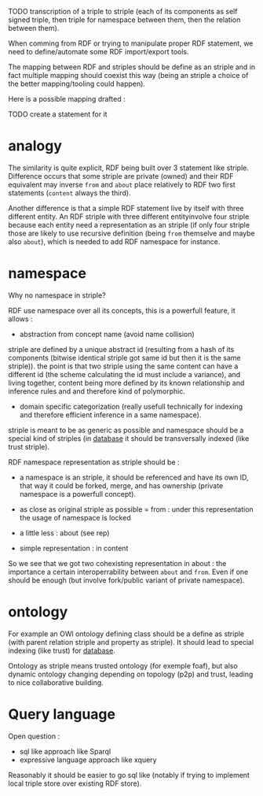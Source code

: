  TODO transcription of a triple to striple (each of its components as self signed triple, then triple for namespace between them, then the relation between them).  

When comming from RDF or trying to manipulate proper RDF statement, we need to define/automate some RDF import/export tools.

The mapping between RDF and striples should be define as an striple and in fact multiple mapping should coexist this way (being an striple a choice of the better mapping/tooling could happen).

Here is a possible mapping drafted :





TODO create a statement for it


# analogy

The similarity is quite explicit, RDF being built over 3 statement like striple. Difference occurs that some striple are private (owned) and their RDF equivalent may inverse `from` and `about` place relatively to RDF two first statements (`content` always the third).

Another difference is that a simple RDF statement live by itself with three different entity. An RDF striple with three different entityinvolve four striple because each entity need a representation as an striple (if only four striple those are likely to use recursive definition (being `from` themselve and maybe also `about`), which is needed to add RDF namespace for instance.

# namespace


Why no namespace in striple?

RDF use namespace over all its concepts, this is a powerfull feature, it allows :
- abstraction from concept name (avoid name collision)

striple are defined by a unique abstract id (resulting from a hash of its components (bitwise identical striple got same id but then it is the same striple)).
the point is that two striple using the same content can have a different id (the scheme calculating the id must include a variance), and living together, content being more defined by its known relationship and inference rules and and therefore kind of polymorphic.

- domain specific categorization (really usefull technically for indexing and therefore efficient inference in a same namespace).

striple is meant to be as generic as possible and namespace should be a special kind of striples (in [database](./database.md) it should be transversally indexed (like trust striple).

RDF namespace representation as striple should be :

- a namespace is an striple, it should be referenced and have its own ID, that way it could be forked, merge, and has ownership (private namespace is a powerfull concept).
+ as close as original striple as possible = from : under this representation the usage of namespace is locked

+ a little less : about (see rep)

+ simple representation : in content

So we see that we got two cohexisting representation in about : the importance a certain interoperrability between `about` and `from`. Even if one should be enough (but involve fork/public variant of private namespace).

# ontology

For example an OWl ontology defining class should be a define as striple (with parent relation striple and property as striple). It should lead to special indexing (like trust) for [database](./database.md).

Ontology as striple means trusted ontology (for exemple foaf), but also dynamic ontology changing depending on topology (p2p) and trust, leading to nice collaborative building.

# Query language

Open question :
- sql like approach like Sparql
- expressive language approach like xquery

Reasonably it should be easier to go sql like (notably if trying to implement local triple store over existing RDF store).

